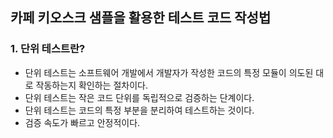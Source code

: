 ## 카페 키오스크 샘플을 활용한 테스트 코드 작성법

### 1. 단위 테스트란?
- 단위 테스트는 소프트웨어 개발에서 개발자가 작성한 코드의 특정 모듈이 의도된 대로 작동하는지 확인하는 절차이다.
- 단위 테스트는 작은 코드 단위를 독립적으로 검증하는 단계이다.
- 단위 테스트는 코드의 특정 부분을 분리하여 테스트하는 것이다.
- 검증 속도가 빠르고 안정적이다.


